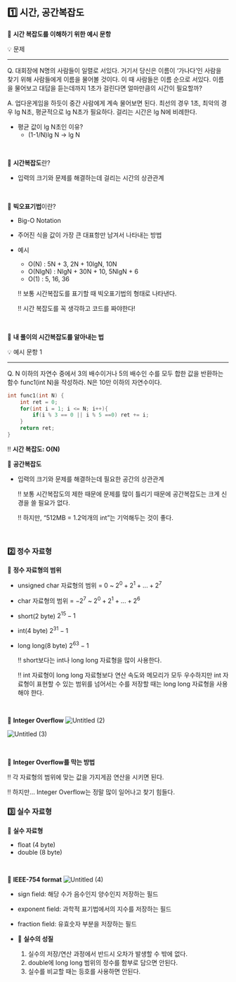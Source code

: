 ## 1️⃣ 시간, 공간복잡도

📌 **시간 복잡도를 이해하기 위한 예시 문항**

<aside>
💡 문제
	
---

 Q. 대회장에 N명의 사람들이 일렬로 서있다. 거기서 당신은 이름이 ‘가나다’인 사람을 찾기 위해 사람들에게 이름을 물어볼 것이다. 이 때 사람들은 이름 순으로 서있다. 이름을 물어보고 대답을 듣는데까지 1초가 걸린다면 얼마만큼의 시간이 필요할까?

A. 업다운게임을 하듯이 중간 사람에게 계속 물어보면 된다. 최선의 경우 1초, 최악의 경우 lg N초, 평균적으로 lg N초가 필요하다. 걸리는 시간은 lg N에 비례한다.
</aside>

- 평균 값이 lg N초인 이유?
    - (1-1/N)lg N →  lg N
<br>

📌 **시간복잡도**란?

- 입력의 크기와 문제를 해결하는데 걸리는 시간의 상관관계
<br>

📌 **빅오표기법**이란?

- Big-O Notation
- 주어진 식을 값이 가장 큰 대표항만 남겨서 나타내는 방법
- 예시
    - O(N) : 5N + 3, 2N + 10lgN, 10N
    - O(NlgN) : NlgN + 30N + 10, 5NlgN + 6
    - O(1) : 5, 16, 36
    
    ‼️ 보통 시간복잡도를 표기할 때 빅오표기법의 형태로 나타낸다.
    
    ‼️ 시간 복잡도를 꼭 생각하고 코드를 짜야한다!
<br>
    

📌 **내 풀이의 시간복잡도를 알아내는 법**

<aside>
💡 예시 문항 1

---

Q. N 이하의 자연수 중에서 3의 배수이거나 5의 배수인 수를 모두 합한 값을 반환하는 함수 func1(int N)을 작성하라. N은  10만 이하의 자연수이다.

```c
int func1(int N) {
	int ret = 0;
	for(int i = 1; i <= N; i++){
		if(i % 3 == 0 || i % 5 ==0) ret += i;
	}
	return ret;
}
```

</aside>

‼️ **시간 복잡도: O(N)**
<br>

📌 **공간복잡도**

- 입력의 크기와 문제를 해결하는데 필요한 공간의 상관관계
    
    ‼️ 보통 시간복잡도의 제한 때문에 문제를 많이 틀리기 때문에 공간복잡도는 크게 신경을 쓸 필요가 없다.
    
    ‼️ 하지만, “512MB = 1.2억개의 int”는 기억해두는 것이 좋다.
<br>
    

### 2️⃣ 정수 자료형

📌 **정수 자료형의 범위**

- unsigned char 자료형의 범위 = 0 ~ $2^0+2^1+...+2^7$
- char 자료형의 범위 = $-2^7$ ~ $2^0 + 2^1+...+2^6$
- short(2 byte) $2^{15} - 1$
- int(4 byte) $2^{31}-1$
- long long(8 byte) $2^{63}-1$
    
    ‼️ short보다는 int나 long long 자료형을 많이 사용한다.
    
    ‼️ int 자료형이 long long 자료형보다 연산 속도와 메모리가 모두 우수하지만 int 자료형이 표현할 수 있는 범위를 넘어서는 수를 저장할 때는 long long 자료형을 사용해야 한다.
<br>

📌 **Integer Overflow**
![Untitled (2)](https://github.com/ouob123/codingtest-java-study/assets/132811106/239d4eab-d505-4eb5-91f9-4bd2e625f507)

![Untitled (3)](https://github.com/ouob123/codingtest-java-study/assets/132811106/f6144515-865d-4450-9df8-ae6e501227ee)

<br>

📌 **Integer Overflow를 막는 방법**

‼️ 각 자료형의 범위에 맞는 값을 가지게끔 연산을 시키면 된다.

‼️ 하지만… Integer Overflow는 정말 많이 일어나고 찾기 힘들다.
<br>

### 3️⃣ 실수 자료형

📌 **실수 자료형**

- float (4 byte)
- double (8 byte)
<br>

📌 **IEEE-754 format**
![Untitled (4)](https://github.com/ouob123/codingtest-java-study/assets/132811106/4f63e15a-a382-42d0-b9d8-1bf5c824a6fb)
- sign field: 해당 수가 음수인지 양수인지 저장하는 필드
- exponent field: 과학적 표기법에서의 지수를 저장하는 필드
- fraction field: 유효숫자 부분을 저장하는 필드

- 🌟 **실수의 성질**
    1. 실수의 저장/연산 과정에서 반드시 오차가 발생할 수 밖에 없다.
    2. double에 long long 범위의 정수를 함부로 담으면 안된다.
    3. 실수를 비교할 때는 등호를 사용하면 안된다.
